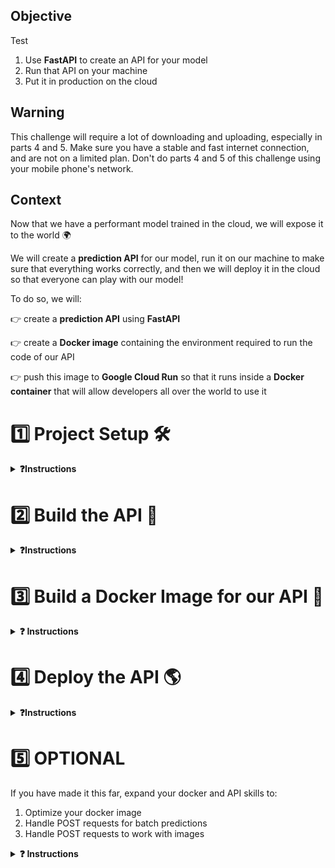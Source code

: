## Objective
Test

1. Use **FastAPI** to create an API for your model
2. Run that API on your machine
3. Put it in production on the cloud

## Warning

This challenge will require a lot of downloading and uploading, especially in parts 4 and 5. Make sure you have a stable and fast internet connection, and are not on a limited plan. Don't do parts 4 and 5 of this challenge using your mobile phone's network.

## Context

Now that we have a performant model trained in the cloud, we will expose it to the world 🌍

We will create a **prediction API** for our model, run it on our machine to make sure that everything works correctly, and then we will deploy it in the cloud so that everyone can play with our model!

To do so, we will:

👉 create a **prediction API** using **FastAPI**

👉 create a **Docker image** containing the environment required to run the code of our API

👉 push this image to **Google Cloud Run** so that it runs inside a **Docker container** that will allow developers all over the world to use it

# 1️⃣ Project Setup 🛠

<details>
  <summary markdown='span'><strong>❓Instructions </strong></summary>

## Environment

Copy your `.env` file from the previous package version:

```bash
cp ~/code/<user.github_nickname>/{{local_path_to('07-ML-Ops/03-Automate-model-lifecycle/01-Automate-model-lifecycle')}}/.env .env
```

OR

Use the provided `env.sample`, replacing the environment variable values with yours.

## API Directory

A new `taxifare/api` directory has been added to the project to contain the code of the API along with 2 new configuration files, which can be found in your project's root directory:

```bash
.
├── Dockerfile          # 🎁 NEW: building instructions
├── Makefile            # good old manual task manager
├── README.md
├── requirements.txt    # all the dependencies you need to run the package
├── setup.py
├── taxifare
│   ├── api             # 🎁 NEW: API directory
│   │   ├── __init__.py
│   │   └── fast.py     # 🎁 NEW: where the API lives
│   ├── interface       # package entry point
│   └── ml_logic
└── tests
```

Now, have a look at the `requirements.txt`. You can see newcomers:

``` bash
# API
fastapi         # API framework
pytz            # time zone management
uvicorn         # web server
# tests
httpx           # HTTP client
pytest-asyncio  # asynchronous I/O support for pytest
```

⚠️ Make sure to perform a **clean installation** of the package.

<details>
  <summary markdown='span'>❓How?</summary>

`make reinstall_package`, of course 😉

</details>

## Running the API with FastAPI and a Uvicorn Server

We provide you with a FastAPI skeleton in the `fast.py` file.

**💻 Try to launch the API now!**

<details>
  <summary markdown='span'>💡 Hint</summary>

You probably want a `uvicorn` web server with 🔥 hot-reloading...

In case you can't find the proper syntax, look at your `Makefile`: we provided you with a new task: `run_api`.

<details>
<summary markdown='span'>Error <code>Address already in use</code>?</summary>

If you run into the error `Address already in use`, the port `8000` on your local machine might already be occupied by another application.

You can check this by running `lsof -i :8000`. If the command returns something, then port `8000` is already in use.

In this case, you have three options:
1. Look in your terminal windows to check if another process is running on port 8000 (maybe another `uvicorn` instance?).
2. Use the `kill` command followed by the `PID` of the process currently using port `8000` (you will find the `PID` in the second column of the output of the `lsof` command you just ran), e.g. `kill 1234`.
3. Specify another port in the [0, 65535] range in the `run_api` command using the `--port` parameter.

</details>

</details>
<br>

**❓ How do you consult your running API?**

<details>
  <summary markdown='span'>Answer</summary>

💡 Your API is available locally on port `8000`, unless otherwise specified 👉 [http://localhost:8000](http://localhost:8000) or [http://127.0.0.1:8000](http://127.0.0.1:8000)

These two addresses are equivalent: `localhost` or `127.0.0.1` is the address of your own machine.

Go visit it!
</details>

You probably don't see much ... yet!

**❓ Which endpoints are available?**

<details>
  <summary markdown='span'>Answer</summary>

There is only one endpoint (_partially_) implemented at the moment, the root endpoint `/`.
The "unimplemented" root page is a little raw, but remember that you can always find more info on the API using the Swagger endpoint 👉 [http://localhost:8000/docs](http://localhost:8000/docs)

</details>

</details>


# 2️⃣  Build the API 📡

<details>
  <summary markdown='span'><strong>❓Instructions </strong></summary>
An API is defined by its specifications (for a complete example see [GitHub repositories API](https://docs.github.com/en/rest/repos/repos)). Below you will find the API specifications you need to implement.

## Specifications

### Root

- Denoted by the `/` character
- HTTP verb: `GET`

In order to easily test your `root` endpoint, use the following response example as a goal:
```json
{
    'greeting': 'Hello'
}
```

- 💻 Implement the **`root`** endpoint `/`
- 👀 Look at your browser 👉 **[http://localhost:8000](http://localhost:8000)**
- 🐛 Inspect the server logs and, if needed, add some **`breakpoint()`s** to debug

When and **only when** your API responds as required:
1. 🧪 Test your implementation with `make test_api_root`
2. 🧪 Track your progress on Kitt with  `make test_kitt
3. 🧪 Add, commit and push your code! (Make sure to include the `tests/api/test_output.txt` file to track your progress)

### Prediction

- Denoted by `/predict`
- HTTP verb: `GET`

It should accept the following query parameters

<br>

| Name | Type | Sample |
|---|---|---|
| pickup_datetime | DateTime | `2014-07-06 19:18:00` |
| pickup_longitude | float | `-73.950655` |
| pickup_latitude | float | `40.783282` |
| dropoff_longitude | float | `-73.984365` |
| dropoff_latitude | float | `40.769802` |
| passenger_count | int | `2` |

<br>

It should return the following JSON:
```json
{
    'fare': 14.710600943237969
}
```

**❓ How would you proceed to implement the `/predict` endpoint? Discuss with your buddy 💬**

Ask yourselves the following questions:
- How should we build `X_pred`? How to handle timezones ?
- How can we reuse the `taxifare` model package in the most lightweight way ?
- How to render the correct response?

<details>
  <summary markdown='span'>💡 Hints</summary>

- Re-use the methods available in the `taxifare/ml_logic` package rather than the main routes in `taxifare/interface`; always load the minimum amount of code possible!

</details>


👀 Inspect the **response** in your **browser**, and inspect the **server logs** while you're at it

👉 Call the API in your browser with this example: [http://localhost:8000/predict?pickup_datetime=2014-07-06%2019:18:00&pickup_longitude=-73.950655&pickup_latitude=40.783282&dropoff_longitude=-73.984365&dropoff_latitude=40.769802&passenger_count=2](http://localhost:8000/predict?pickup_datetime=2014-07-06%2019:18:00&pickup_longitude=-73.950655&pickup_latitude=40.783282&dropoff_longitude=-73.984365&dropoff_latitude=40.769802&passenger_count=2)

👉 Or call the API from your CLI

```bash
curl -X 'GET' \
  'http://localhost:8000/predict?pickup_datetime=2014-07-06+19:18:00&pickup_longitude=-73.950655&pickup_latitude=40.783282&dropoff_longitude=-73.984365&dropoff_latitude=40.769802&passenger_count=2' \
  -H 'accept: application/json'
```

When and **only when** your API responds as required:
1. 🧪 Test your implementation with `make test_api_predict`
2. 🧪 Track your progress on Kitt with  `make test_kitt`
3. 🧪 Add, commit and push your code! (Make sure to include the `tests/api/test_output.txt` file to track your progress)

**👏 Congrats, you have built your first ML predictive API!**

<br>

### ⚡️ Faster Predictions

Did you notice your predictions were a bit slow? Why do you think that is?

The answer is visible in your logs!

We want to avoid loading the heavy Deep Learning model from MLflow at each `GET` request! The trick is to load the model into memory on startup and store it in a global variable in `app.state`, which is kept in memory and accessible across all routes!

This will prove very useful for Demo Days!

<details>
  <summary markdown='span'>⚡️ like this ⚡️</summary>

```python
app = FastAPI()
app.state.model = ...

@app.get("/predict")
...
app.state.model.predict(...)
```

</details>

👉 Now, stop the `uvicorn` server that is running in your terminal. Use `Ctrl-C` to stop it.

</details>


# 3️⃣ Build a Docker Image for our API 🐳

<details>
  <summary markdown='span'><strong>❓ Instructions </strong></summary>

We now have a working **predictive API** that can be queried from our local machine.

We want to make it available to the world. To do that, the first step is to create a **Docker image** that contains the environment required to run the API. We will then run it _locally_ using Docker on your own machine to test if everything still works.

**❓ What are the 3 steps to run the API on Docker?**

<details>
  <summary markdown='span'>Answer</summary>

1. **Create** a `Dockerfile` containing the instructions to build the API
2. **Build** the image
3. **Run** the API on Docker (locally) to ensure that it is responding as required

</details>

## 3.1) Setup

You need to have the Docker daemon running on your machine to be able to build and run the image.

**💻 Launch Docker Daemon**

<details>
  <summary markdown='span'>macOS</summary>

Launch the Docker app, you should see a whale in your menu bar.

<a href="https://wagon-public-datasets.s3.amazonaws.com/data-science-images/DE/macos-docker-desktop-running.png" target="_blank"><img src="https://wagon-public-datasets.s3.amazonaws.com/data-science-images/DE/macos-docker-desktop-running.png" width="150" alt="verify that Docker Desktop is running"></a>

</details>

<details>
  <summary markdown='span'>Windows WSL2</summary>

Launch the Docker app, you should see a whale in your taskbar (Windows).

<a href="https://wagon-public-datasets.s3.amazonaws.com/data-science-images/DE/windows-docker-app.png" target="_blank"><img src="https://wagon-public-datasets.s3.amazonaws.com/data-science-images/DE/windows-docker-app.png" width="150" alt="verify that Docker Desktop is running"></a>

</details>

<details>
  <summary markdown='span'>Ubuntu</summary>

Nothing to do. Docker should work out of the box.

</details>

**✅ Check whether the Docker daemon is up and running with `docker info` in your Terminal**

A nice stack of logs should print:
<br>
<a href="https://github.com/lewagon/data-setup/raw/master/images/docker_info.png" target="_blank"><img src='https://github.com/lewagon/data-setup/raw/master/images/docker_info.png' width=150></a>

<details>
  <summary markdown='span'>Permission denied? (WSL / Ubuntu)</summary>

Run the following commands one by one:

```bash
sudo groupadd docker
sudo usermod -aG docker $USER
newgrp docker
```

Try `docker info` again.

Seeing this error?
```
WARNING: Error loading config file: /home/user/.docker/config.json - stat /home/user/.docker/config.json: permission denied`?
```

Run the following command:

```bash
sudo rm -rf ~/.docker/
```

Try `docker info` again.

</details>


## 3.2) `Dockerfile`

As a reminder, here is the project directory structure:

```bash
.
├── Dockerfile          # 🆕 Building instructions
├── Makefile
├── README.md
├── requirements.txt    # All the dependencies you need to run the package
├── setup.py            # Package installer
├── taxifare
│   ├── api
│   │   ├── __init__.py
│   │   └── fast.py     # ✅ Where the API lays
│   ├── interface       # Manual entry points
│   └── ml_logic
└── tests
```

**❓ What are the key ingredients a `Dockerfile` needs to cook a delicious Docker image?**

<details>
  <summary markdown='span'>Answer</summary>

Here are the most common instructions for any good `Dockerfile`:
- `FROM`: select a base image for our image (the environment in which we will run our code), this is usually the first instruction
- `COPY`: copy files and directories into our image (our package and the associated files, for example)
- `RUN`: execute a command **inside** of the image during the building process (for example, `pip install -r requirements.txt` to install package dependencies)
- `CMD`: the **main** command that will be executed when we run our **Docker image**. There can only be one `CMD` instruction in a `Dockerfile`. It is usually the last instruction!

</details>

**❓ What should the base image contain so we can build our image on top of it?**

<details>
  <summary markdown='span'>💡 Hints</summary>

You can start from a raw Linux (Ubuntu) image, but then you'll have to install Python and `pip` before installing `taxifare`!

OR

You can choose an image with Python (and pip) already installed! (recommended) ✅

</details>

**💻 In the `Dockerfile`, write the instructions needed to build the API image following these specifications:** <br>
_Feel free to use the checkboxes below to help you keep track of what you've already done_ 😉


The image should contain:
<br>
<input type="checkbox" id="dockertask1" name="dockertask1" style="margin-left: 20px;">
<label for="dockertask1"> the same Python version of your virtual env</label><br>
<input type="checkbox" id="dockertask2" name="dockertask2" style="margin-left: 20px;">
<label for="dockertask2"> all the directories from the `/taxifare` project needed to run the API</label><br>
<input type="checkbox" id="dockertask3" name="dockertask3" style="margin-left: 20px;">
<label for="dockertask3"> the list of dependencies (don't forget to install them!)</label><br>

The web server should:
<br>
<input type="checkbox" id="dockertask4" name="dockertask4" style="margin-left: 20px;">
<label for="dockertask4"> launch when a container is started from the image</label><br>
<input type="checkbox" id="dockertask5" name="dockertask5" style="margin-left: 20px;">
<label for="dockertask5"> listen to the HTTP requests coming from outside the container (see `host` parameter)</label><br>
<input type="checkbox" id="dockertask6" name="dockertask6" style="margin-left: 20px;">
<label for="dockertask6"> be able to listen to a specific port defined by an environment variable `$PORT` (see `port` parameter)</label><br>

<details>
  <summary markdown='span'>⚡️ Kickstart pack</summary>

Here is the skeleton of the `Dockerfile`:

  ```Dockerfile
  FROM image
  COPY taxifare
  COPY dependencies
  RUN install dependencies
  CMD launch API web server
  ```

</details>


**❓ How do you check if the `Dockerfile` instructions will execute what you want?**

<details>
  <summary markdown='span'>Answer</summary>

You can't at this point! 😁 You need to build the image and check if it contains everything required to run the API. Go to the next section: Build the API image.
</details>

## 3.3) Build the API image

Now is the time to **build** the API image so you can check if it satisfies all requirements, and to be able to run it on Docker.

**💻 Choose a Docker image name and add it to your `.env`**.
You will be able to reuse it in the `docker` commands:

``` bash
GAR_IMAGE=taxifare
```

**💻 Then, make sure you are in the directory of the `Dockerfile` and build `.`** :

First hit return on your keyboard to make sure the variables from your `.env` are loaded. (You could also write `direnv reload`, but a simple return is enough thanks to our setup.)

```bash
docker build --tag=$GAR_IMAGE:dev .
```


**💻 Once built, the image should be visible in the list of images built with the following command**:

``` bash
docker images
```
<img src='https://wagon-public-datasets.s3.amazonaws.com/data-science-images/07-ML-OPS/docker_images.png'>

🤔 The image you are looking for does not appear in the list? Ask for help 🙋‍♂️

## 3.4) Check the API Image

Now that the image is built, let's verify that it satisfies the specifications to run the predictive API. Docker comes with a handy command to **interactively** communicate with the shell of the image:

``` bash
docker run -it -e PORT=8000 -p 8000:8000 $GAR_IMAGE:dev bash
```

<details>
  <summary markdown='span'>🤖 Command composition</summary>

- `docker run $GAR_IMAGE`: run the image
- `-it`: enable the interactive mode
- `-e PORT=8000`: specify the environment variable `$PORT` to which the image should listen
- `bash`: launch a shell console
</details>

A shell console should open, you are now inside the image 👏

**💻 Verify that the image is correctly set up:**

<input type="checkbox" id="dockertask7" name="dockertask7" style="margin-left: 20px;">
<label for="dockertask7"> The python version is the same as in your virtual env</label><br>
<input type="checkbox" id="dockertask8" name="dockertask8" style="margin-left: 20px;">
<label for="dockertask8"> The <code>/taxifare</code> directory exists</label><br>
<input type="checkbox" id="dockertask9" name="dockertask9" style="margin-left: 20px;">
<label for="dockertask9"> The <code>requirements.txt</code> file exists</label><br>
<input type="checkbox" id="dockertask10" name="dockertask10" style="margin-left: 20px;">
<label for="dockertask10"> The dependencies are all installed</label><br>

<details>
  <summary markdown='span'>🙈 Solution</summary>

- `python --version` to check the Python version
- `ls` to check the presence of the files and directories
- `pip list` or `pip freeze` to check if requirements are installed
</details>

Exit the terminal and stop the container at any moment with:

``` bash
exit
```

**✅ ❌ All good? If something is missing, you will probably need to fix your `Dockerfile` and re-build the image**

## 3.5) Run the API Image

In the previous section you learned how to interact with the shell inside the image. Now is the time to run the predictive API image and test if the API responds as it should.

**💻 Try to actually run the image**

You want to `docker run ...` without the `bash` command at the end. This will trigger the `CMD` line of your Dockerfile, instead of just opening a shell.

``` bash
docker run -it -e PORT=8000 -p 8000:8000 $GAR_IMAGE:dev
```

**😱 It is probably crashing with errors involving environment variables**

**❓ What's wrong? What's the difference between your local environment and your image environment? 💬 Discuss with your buddy.**

<details>
  <summary markdown='span'>Answer</summary>

There is **no** `.env` in the image! The image has **no** access to the environment variables 😈
</details>

**💻 Adapt the run command so the `.env` is sent to the image (use `docker run --help` to help you!)**

<details>
  <summary markdown='span'>🙈 Solution</summary>

`--env-file` to the rescue!

```bash
docker run -it -e PORT=8000 -p 8000:8000 --env-file your/path/to/.env $GAR_IMAGE:dev
```
</details>

**❓ How would you check that the image runs correctly?**

<details>
  <summary markdown='span'>💡 Hints</summary>

The API should respond in your browser, go visit it!

Also, you can check if the image runs with `docker ps` in a new Terminal tab or window.

Your browser doesn't respond? Make sure you visited the right address: in your terminal, you will see `uvicorn` telling you it is running on `0.0.0.0:8000`, but that is inside the container. We still need to access the container from our local machine, and our local machine's address is `127.0.0.1`, or `localhost`. So visit `http://localhost:8000` or `http://127.0.0.1:8000`.

Error `Address already in use`? You probably still have `uvicorn` running somewhere. We provided you with instructions to solve this in part **1 - Project Setup** of this challenge.

</details>


### It's alive! 😱 🎉

<br>

**👀 Inspect your browser response 👉 [http://localhost:8000/predict?pickup_datetime=2014-07-06&19:18:00&pickup_longitude=-73.950655&pickup_latitude=40.783282&dropoff_longitude=-73.984365&dropoff_latitude=40.769802&passenger_count=2](http://localhost:8000/predict?pickup_datetime=2014-07-06&19:18:00&pickup_longitude=-73.950655&pickup_latitude=40.783282&dropoff_longitude=-73.984365&dropoff_latitude=40.769802&passenger_count=2)**

When and **only when** your API responds as required:
1. 🧪 Test your implementation with `make test_api_on_docker`
2. 🧪 Track your progress on Kitt with  `make test_kitt`
3. 🧪 Add, commit and push your code! (Make sure to include the `tests/api/test_output.txt` file to track your progress)


**🛑 You can stop your container with `docker container stop <CONTAINER_ID>`**<br>👉 To find the container id: run `docker ps` in another terminal window or tab


👏 Congrats, you've built your first ML predictive API inside a Docker container!

<br>


</details>


# 4️⃣ Deploy the API 🌎

<details>
  <summary markdown='span'><strong>❓Instructions </strong></summary>

Now that we have built a **predictive API** Docker image that we can run on our local machine, we are 2 steps away from deploying; we just need to:
1. push the **Docker image** to **Google Artifact Registry**
2. deploy the image on **Google Cloud Run** so that it gets instantiated into a **Docker container**

## 4.1) Push our prod image to Google Artifact Registry

**❓What is the purpose of Google Artifact Registry?**

<details>
  <summary markdown='span'>Answer</summary>

**Google Artifact Registry** is a cloud storage service for Docker (and similar technology) images with the purpose of allowing **Cloud Run** or **Kubernetes Engine** to serve them.

It is, in a way, similar to **GitHub** allowing you to store your git repositories in the cloud — except Google Artifact Registry lacks a dedicated user interface and additional services such as `forks` and `pull requests`).

</details>


### Build and Push the Image to GAR

👏 Everything runs fine on your local machine. Great. We will now deploy your image on servers that are going to run these containers online for you.

However, note that these servers (Google Cloud Run servers) will be running on **AMD/Intel x86 processors**, not ARM/M1, as most cloud providers still run on Intel.

<details>
  <summary markdown='span'><strong>🚨 If you have Mac Silicon (M-chips) or ARM CPU, read carefully</strong></summary>

Because your processor is very different from the ones used by Cloud Run, a docker image built for your machine will not work on Cloud Run. And an image built for Cloud Run will not work on your machine...

The solution is to use one image to test your code locally (you have just done it above), and another one to push your code to production. We will do that in the next steps.

</details>

Now we are going to build our image again in a way we can use it on Cloud Run. If you have an Intel/AMD processor, this should be pretty fast since Docker is smart and is going to reuse all the building blocks that were previously used to build the prediction API image.

First, let's make sure to enable the [Google Artifact Registry API](https://console.cloud.google.com/flows/enableapi?apiid=artifactregistry.googleapis.com&redirect=https://cloud.google.com/artifact-registry/docs/docker/store-docker-container-images) for your project in GCP.

Once this is done, let's allow the `docker` command to push an image to GCP within our region.

``` bash
gcloud auth configure-docker $GCP_REGION-docker.pkg.dev
```

Let's create a repo in that region as well!

```bash
gcloud artifacts repositories create taxifare --repository-format=docker \
--location=$GCP_REGION --description="Repository for storing taxifare images"
```

Let's build our image ready to push to that repo.

``` bash
docker build \
  --platform linux/amd64 \
  -t $GCP_REGION-docker.pkg.dev/$GCP_PROJECT/taxifare/$GAR_IMAGE:prod .
```

See how we tag it with `prod` this time. This is the version we'll run on Cloud Run.

<details>
  <summary markdown='span'>🔎 Wonder what the <code>--platform linux/amd64</code> does?
  </summary>

  We use the `--platform linux/amd64` argument to make sure we build an image for the architecture that Cloud Run is using. We need this if you are using ARM processor based machines like MacBooks on Apple Silicon (M-chips). You don't really need this on Windows / Linux / Apple machines with Intel or AMD chips, but it doesn't hurt either.

</details>

We can now push our image to Google Artifact Registry.

``` bash
docker push $GCP_REGION-docker.pkg.dev/$GCP_PROJECT/taxifare/$GAR_IMAGE:prod
```

The image should be visible in the [GCP console](https://console.cloud.google.com/artifacts/).

## 4.2) Deploy the Artifact Registry Image to Google Cloud Run

Add a `--memory` flag to your project configuration and set it to `2Gi` (use `GAR_MEMORY` in `.env`)

👉 This will allow your container to run with **2GiB (= [Gibibyte](https://simple.wikipedia.org/wiki/Gibibyte))** of memory

**❓ How does Cloud Run know the values of the environment variables to be passed to your container? Discuss with your buddy 💬**

<details>
  <summary markdown='span'>Answer</summary>

It doesn't. You need to provide a list of environment variables to your container when you deploy it 😈

</details>

**💻 Using the `gcloud run deploy --help` documentation, identify a parameter that allows you to pass environment variables to your container on deployment**

<details>
  <summary markdown='span'>Answer</summary>

The `--env-vars-file` is the correct one!

```bash
gcloud run deploy --env-vars-file .env.yaml
```

<br>
Tough luck, the <code>--env-vars-file</code> parameter takes as input the name of a YAML (pronounced "yemil") file containing the list of environment variables to be passed to the container.

</details>

**💻 Create a `.env.yaml` file containing all the necessary environment variables**

You can use the provided `.env.sample.yaml` file as a source for the syntax (do not forget to update the values of the parameters). All values should be strings

**❓ What is the purpose of Cloud Run?**

<details>
  <summary markdown='span'>Answer</summary>

Cloud Run will instantiate the image into a container and run the `CMD` instruction inside of the `Dockerfile` of the image. This last step will start the `uvicorn` server, thus serving our **predictive API** to the world 🌍

</details>

Let's run one last command 🤞

``` bash
gcloud run deploy --image $GCP_REGION-docker.pkg.dev/$GCP_PROJECT/taxifare/$GAR_IMAGE:prod --memory $GAR_MEMORY --region $GCP_REGION --env-vars-file .env.yaml
```

After confirmation, you should see something like this, indicating that the service is live 🎉

```bash
Service name (wagon-data-tpl-image):
Allow unauthenticated invocations to [wagon-data-tpl-image] (y/N)?  y

Deploying container to Cloud Run service [wagon-data-tpl-image] in project [le-wagon-data] region [europe-west1]
✓ Deploying new service... Done.
  ✓ Creating Revision... Revision deployment finished. Waiting for health check to begin.
  ✓ Routing traffic...
  ✓ Setting IAM Policy...
Done.
Service [wagon-data-tpl-image] revision [wagon-data-tpl-image-00001-kup] has been deployed and is serving 100 percent of traffic.
Service URL: https://wagon-data-tpl-image-xi54eseqrq-ew.a.run.app
```

Copy the service URL, and check in your browser that it works.


When and **only when** your API responds as required:

1. 🧪 Write down your service URL in your local `.env` file so we can test it!
    ```bash
    SERVICE_URL=https://wagon-data-tpl-image-xi54eseqrq-ew.a.run.app
    ```

2. Reload direnv in the terminal: `direnv reload`
3. 🧪 Test your implementation with `make test_api_on_prod`
4. 🧪 Track your progress on Kitt with  `make test_kitt`
5. 🧪 Add, commit and push your code! (Make sure to include the `tests/api/test_output.txt` file to track your progress)


**👏👏👏👏 MASSIVE CONGRATS 👏👏👏**
You deployed your first ML predictive API!
Any developer in the world 🌍 is now able to browse to the deployed url and get a prediction using the API 🤖!

<br>

## 4.3) Stop everything and save resources 💸

⚠️ **Only do this after the next module!** In the next module we will make a front end and connect it to our own API. So come back here after the next module's challenges.

### Cloud Run

💸 By default you only pay for Cloud Run when it is actually doing something: starting up, shutting down and handling requests. You do not pay for the so-called idle time, when the instances are doing nothing, or are shut down, **unless** you set minimum instances higher than the default 0. 💸

You can look for any running cloud run services using

``` bash
gcloud run services list
```

You can shut down any instance with

``` bash
gcloud run services delete $INSTANCE
```
### Your local machine

You can also stop (or kill) your local docker image to free up memory on your local machine

``` bash
docker stop 152e5b79177b  # ⚠️ use the correct CONTAINER ID
docker kill 152e5b79177b  # ☢️ only if the image refuses to stop (did someone create an ∞ loop?)
```
Remember to stop the Docker daemon in order to free resources on your machine once you are done using it.

<details>
  <summary markdown='span'>macOS</summary>

Stop the `Docker.app` by clicking on **whale > Quit Docker Desktop** in the menu bar.
</details>

<details>
  <summary markdown='span'>Windows WSL2/Ubuntu</summary>

Stop the Docker app by right-clicking the whale on your taskbar.
</details>

</details>


# 5️⃣ OPTIONAL

If you have made it this far, expand your docker and API skills to:

1. Optimize your docker image
2. Handle POST requests for batch predictions
3. Handle POST requests to work with images

<details>
  <summary markdown='span'><strong>❓ Instructions </strong></summary>

## 1) Optimize your docker image

You probably noticed that these docker images become quite large, and that it takes quite some time to build them.

There are a couple of ways you can improve this process. Let's have a look at them.

### 1.1) Smarter image 🧠

**🤔 How do you avoid rebuilding all pip dependencies each time taxifare code is changed?**

<details>
  <summary markdown='span'>🎁 Solution</summary>

By leveraging Docker caching layer per layer. If you don't update a deeper layer, docker will not rebuild it!

Look at this non-optimized Dockerfile:

```Dockerfile
FROM python:3.10.6-buster

WORKDIR /prod

COPY requirements.txt requirements.txt
COPY taxifare taxifare

RUN pip install -r requirements.txt

# ...
```

And compare it with the optimized version:

```Dockerfile
FROM python:3.10.6-buster

WORKDIR /prod

# First, pip install dependencies
COPY requirements.txt requirements.txt
RUN pip install -r requirements.txt

# Only then copy taxifare!
COPY taxifare taxifare

# ...
```

In the first version, each time you make a change to your taxifare code, the `RUN pip install -r requirements.txt` layer will be rebuild, because it comes after the change.

In the second one, we first install the requirements, and then copy our own code. As long as your `requirements.txt` doesn't change, the `RUN pip install -r requirements.txt` layer will not have to be rebuild.

</details>


### 1.2) Lighter image 🪶

As a responsible ML Engineer, you know that the size of an image is important when it comes to production. Depending on the base image you used in your `Dockerfile`, the API image could be huge:
- `python:3.10.6-buster` 👉 `4.1GB`
- `python:3.10.6-slim`   👉 `3.4GB`

The difference between these base images comes from the packages that are installed in the base Linux system. The `slim` base image comes with less packages, but is still fully functional.

There are even smaller `alpine` base images, but these are so barebones that you'll have to spend a lot of effort to make it work.

<details>
  <summary markdown='span'>Instructions</summary>

If you want to build using a `slim` image:
- In the `Dockerfile`, change the `FROM ...-buster` into `FROM ...-slim`.
- Specify another tag (e.g. `slim`) in your `docker build` command.

</details>

### 1.3) Ready-made base image

The base images we used so far contain a Linux distribution and a Python version.
An alternative is to use a base image that already contains your most important Python packages.

**❓ What is the heaviest requirement used by your API?**

<details>
  <summary markdown='span'>Answer</summary>

No doubt it is `tensorflow` with 1.1GB! Let's find a base image that is already optimized for it.
</details>

**📝 Change your base image**

<details>
  <summary markdown='span'>Instructions</summary>

Let's use a [TensorFlow docker image](https://hub.docker.com/r/tensorflow/tensorflow) instead! It's an Ubuntu Linux distribution with Python and TensorFlow already installed!

- 💻 Update your `Dockerfile` base image with either `tensorflow/tensorflow:2.10.0` (if you are on an Intel processor only)
- 💻 Remove `tensorflow` from your `requirements.txt` because it is now pre-built with the image.
- 💻 Build a lightweight local image of your API (you can use a tag:'light' on this new image to differentiate it from the heavy one built previously: `docker build --tag=$GAR_IMAGE:light .`
- 👀 Inspect the space saved with `docker images` and feel happy
- Also notice that the step where we `pip install` our packages goes much faster now, because we don't have to install TensorFlow anymore.

If your machine has an Intel/AMD processor, run the image, and check that the API still works.

If your system uses Apple Silicon (M-chips) or other ARM processors, you won't be able to run this image on your machine, only on Cloud Run. Base images with TensorFlow for Apple Silicon or other ARM processors also exist, but they are huge (over 7 Gb), so let's skip that.

</details>

### 1.4) Remove unnecessary packages

Have a look at the `requirements.txt` file. Do we need all these requirements in production?

Many of the packages we only needed in development or for training: matplotlib, seaborn, ipykernel, pytest, prefect.

Create `requirements_prod.txt` (a streamlined version of `requirements.txt`) by removing anything in `requirements.txt` that you will not need in production.

Change your Dockerfile to `COPY requirements_prod.txt requirements.txt` so that it uses this lighter requirements list.

This will save around 100 Mb, AND it will speed up the `pip install` step of the build.

### 1.5) Remove unnecessary caching files

When we `pip install`, pip automatically caches the files it downloads, to speed up the process next time you install the same packages.

Now, when we build a docker image, we start from scratch each time we run the `docker build`. So those caching files have no use, but they do take up a lot of space inside our image: up to 700 Mb for our api.

To avoid caching these files, we can use `pip install --no-cache-dir -r requirements.txt` in the Dockerfile.

### 1.6) Use a CPU only version of TensorFlow

By default the TensorFlow version has support to run on GPUs. In our docker container, we will only be doing "inference", making predictions, not training. Our task is thus pretty lightweight, and we can do without GPU support and install a CPU version of TensorFlow.

To do this:
- Start from a `slim` base image (not from the pre-built TensorFlow base image)
- In the `requirements_prod.txt`, change `tensorflow==2.10.0` into `tensorflow-cpu==2.10.0`.

This will save another 560 Mb. This image will be even smaller than the one using the pre-built TensorFlow image.

You can only build this for `--platform linux/amd64`. So if you're using an Apple Silicon (M-chip) or other ARM processor, you won't be able to run this image on your local machine, but you can run it on Cloud Run.

**Through a combination of all this steps, we can reduce the image size from over 4 Gb to less than 2 Gb! 🚀**

### 1.7) Prod-ready image (finally!) ☁️

Choose the combination of your liking, and make a new production ready image, tag it with `prod-light` and try to deploy it again.

<details>
  <summary markdown='span'>Option 1: start from a TensorFlow base image</summary>

- Use the TensorFlow image in your `Dockerfile`s `FROM`
- Remove tensorflow and all unnecessary packages from your `requirements_prod.txt`
- Use the `--no-cache-dir` when `pip install`ing

</details>

<details>
  <summary markdown='span'>Option 2: start from a <code>slim</code> base image</summary>

- Use the `slim` image in your `Dockerfile`s `FROM`
- Remove all unnecessary packages from your `requirements_prod.txt`
- Make sure `tensorflow-cpu` is included in your `requirements_prod.txt`
- Use the `--no-cache-dir` when `pip install`ing

</details>



Now build your new image:

- Tell Docker to build the image specifically for Intel/AMD processors and give it a new tag: `prod-light`:  <br>`docker build --platform linux/amd64 -t $GAR_IMAGE:prod-light .`
- If you're on Apple Silicon or other ARM processors, you will **not** be able to run this image locally, but this is the one you will be able push online to the GCP servers!

Push the new image and deploy it again.


## 2) Create a /POST request to be able to return batch predictions

Let's look at our `/GET` route format

```bash
http://localhost:8000/predict?pickup_datetime=2014-07-06&19:18:00&pickup_longitude=-73.950655&pickup_latitude=40.783282&dropoff_longitude=-73.984365&dropoff_latitude=40.769802&passenger_count=2
```

🤯 How would you send a prediction request for 1000 rows at once?

The URL query string (everything after `?` in the URL above) is not able to send a large volume of data.

### Welcome to `/POST` HTTP Requests

- Your goal is to be able to send a batch of 1000 new predictions at once!
- Try to read more about POST in the [FastAPI docs](https://fastapi.tiangolo.com/tutorial/body/#request-body-path-query-parameters), and implement it in your package

## 3) Read about sending images 📸 via /POST requests to CNN models

In anticipation of your Demo Day, you might be wondering how to send unstructured data like images (or videos, sounds, etc.) to your Deep Learning model in prod.


👉 Bookmark [Le Wagon - data-template](https://github.com/lewagon/data-templates), and try to understand & reproduce the project boilerplate called "[sending-images-streamlit-fastapi](https://github.com/lewagon/data-templates/tree/main/project-boilerplates/sending-images-streamlit-fastapi)"


</details>
